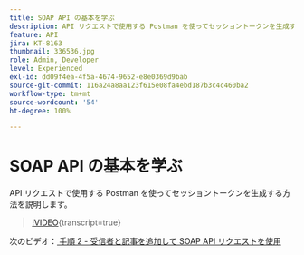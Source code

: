 ```yaml
---
title: SOAP API の基本を学ぶ
description: API リクエストで使用する Postman を使ってセッショントークンを生成する方法を説明します。
feature: API
jira: KT-8163
thumbnail: 336536.jpg
role: Admin, Developer
level: Experienced
exl-id: dd09f4ea-4f5a-4674-9652-e8e0369d9bab
source-git-commit: 116a24a8aa123f615e08fa4ebd187b3c4c460ba2
workflow-type: tm+mt
source-wordcount: '54'
ht-degree: 100%

---
```


# SOAP API の基本を学ぶ

API リクエストで使用する Postman を使ってセッショントークンを生成する方法を説明します。

>[!VIDEO](https://video.tv.adobe.com/v/336536?quality=12&learn=on){transcript=true}

次のビデオ：[ 手順 2 - 受信者と記事を追加して SOAP API リクエストを使用 ](/help/tutorial-use-soap-apis/add-recipients-and-articles-using-soap-api-requests.md)
